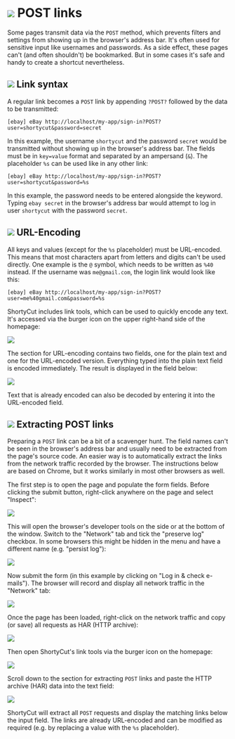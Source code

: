 # ![](img/arrow.svg) POST links

Some pages transmit data via the `POST` method,
which prevents filters and settings from showing up in the browser's address bar.
It's often used for sensitive input like usernames and passwords.
As a side effect, these pages can't (and often shouldn't) be bookmarked.
But in some cases it's safe and handy to create a shortcut nevertheless.


## ![](img/arrow.svg) Link syntax

A regular link becomes a `POST` link by appending `?POST?` followed by the data to be transmitted:

```text
[ebay] eBay http://localhost/my-app/sign-in?POST?user=shortycut&password=secret
```

In this example, the username `shortycut` and the password `secret` would be transmitted
without showing up in the browser's address bar.
The fields must be in `key=value` format and separated by an ampersand (`&`).
The placeholder `%s` can be used like in any other link:

```text
[ebay] eBay http://localhost/my-app/sign-in?POST?user=shortycut&password=%s
```

In this example, the password needs to be entered alongside the keyword.
Typing `ebay secret` in the browser's address bar would attempt to log in user `shortycut` with the password `secret`.

## ![](img/arrow.svg) URL-Encoding

All keys and values (except for the `%s` placeholder) must be URL-encoded.
This means that most characters apart from letters and digits can't be used directly.
One example is the `@` symbol, which needs to be written as `%40` instead.
If the username was `me@gmail.com`, the login link would look like this:

```text
[ebay] eBay http://localhost/my-app/sign-in?POST?user=me%40gmail.com&password=%s
```

ShortyCut includes link tools, which can be used to quickly encode any text.
It's accessed via the burger icon on the upper right-hand side of the homepage:

![](img/menu-link-tools.png)

The section for URL-encoding contains two fields, one for the plain text and one for the URL-encoded version.
Everything typed into the plain text field is encoded immediately.
The result is displayed in the field below:

![](img/url-encoding.png)

Text that is already encoded can also be decoded by entering it into the URL-encoded field.


## ![](img/arrow.svg) Extracting POST links

Preparing a `POST` link can be a bit of a  scavenger hunt.
The field names can't be seen in the browser's address bar and usually need to be extracted from the page's source code.
An easier way is to automatically extract the links from the network traffic recorded by the browser.
The instructions below are based on Chrome, but it works similarly in most other browsers as well.

The first step is to open the page and populate the form fields.
Before clicking the submit button, right-click anywhere on the page and select "Inspect":

![](img/har-01-inspect.png)

This will open the browser's developer tools on the side or at the bottom of the window.
Switch to the "Network" tab and tick the "preserve log" checkbox.
In some browsers this might be hidden in the menu and have a different name (e.g. "persist log"):

![](img/har-02-dev-tools.png)

Now submit the form (in this example by clicking on "Log in & check e-mails").
The browser will record and display all network traffic in the "Network" tab:

![](img/har-03-submit.png)

Once the page has been loaded, right-click on the network traffic
and copy (or save) all requests as HAR (HTTP archive):

![](img/har-04-copy.png)

Then open ShortyCut's link tools via the burger icon on the homepage:

![](img/menu-link-tools.png)

Scroll down to the section for extracting `POST` links and paste the HTTP archive (HAR) data into the text field:

![](img/har-05-extract.png)

ShortyCut will extract all `POST` requests and display the matching links below the input field.
The links are already URL-encoded and can be modified as required (e.g. by replacing a value with the `%s` placeholder).
